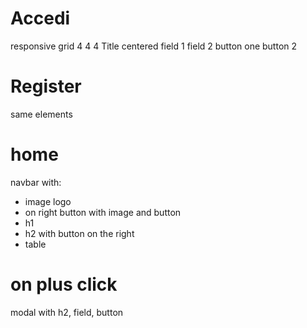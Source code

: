 # Accedi

responsive grid  4 4 4
Title centered
field 1 
field 2
button one 
button 2


# Register
same elements

# home

navbar with:
- image logo
- on right button with image and button
- h1
- h2 with button on the right
- table 

# on plus click 
modal with h2, field, button